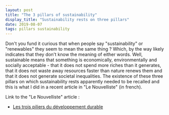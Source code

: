 ```yaml
---
layout: post
title: "The 3 pillars of sustainability"
display_title: "Sustainability rests on three pillars"
date: 2019-08-07
tags: pillars sustainability
---
```


Don't you fund it curious that when people say "sustainability" or "renewables" they seem to mean the same thing ? Which, by the way likely indicates that they don't know the meaning of either words. Well, sustainable means that something is economically, environmentally and socially acceptable - that it does not spend more riches than it generates, that it does not waste away resources faster than nature renews them and that it does not generate societal inequalities. The existence of these three pillars on which sustainability rests apparently needed to be recalled and 
this is what I did in a recent article in "Le Nouvelliste" (in french). 

Link to the "Le Nouvelliste" article :
* [Les trois piliers du développement durable](https://github.com/GeeeHesso/Perpetuation/blob/master/2019/In_the_News/Durabilite_NF/NF_durabilité.pdf)